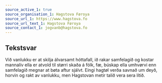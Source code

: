 ```yaml
---
source_active_1: true
source_organisation_1: Hagstova Føroya
source_url_1: https://www.hagstova.fo
source_url_text_1: Hagstova Føroya
source_contact_1: jogvanb@hagstova.fo
---
```

## Tekstsvar  
Við vanlukku er at skilja álvarsamt hóttafall, ið rakar samfelagið og kostar mannalív ella er atvold til størri skaða á fólk, fæ, búskap ella umhvørvi enn samfelagið megnar at bøta aftur sjálvt. Eingi hagtøl verða savnað um deyð, horvin og rakt av vanlukku, men Hagstovan metir talið vera sera lítið.
